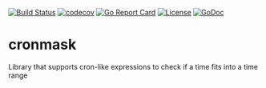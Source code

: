 [![Build Status](https://travis-ci.org/sarslanhan/cronmask.svg?branch=master)](https://travis-ci.org/sarslanhan/cronmask)
[![codecov](https://codecov.io/gh/sarslanhan/cronmask/branch/master/graph/badge.svg)](https://codecov.io/gh/sarslanhan/cronmask)
[![Go Report Card](https://goreportcard.com/badge/zalando/skipper)](https://goreportcard.com/report/sarslanhan/cronmask)
[![License](https://img.shields.io/badge/License-Apache%202.0-blue.svg)](https://opensource.org/licenses/Apache-2.0)
[![GoDoc](https://godoc.org/github.com/zalando/skipper?status.svg)](https://godoc.org/github.com/sarslanhan/cronmask)


# cronmask
Library that supports cron-like expressions to check if a time fits into a time range
